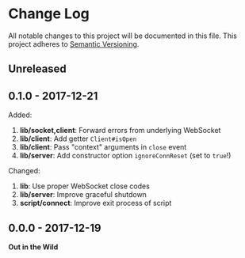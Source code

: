 # Change Log

All notable changes to this project will be documented in this file.
This project adheres to [Semantic Versioning](http://semver.org/).


## Unreleased



## 0.1.0 - 2017-12-21

Added:

1. **lib/socket,client**: Forward errors from underlying WebSocket
1. **lib/client**: Add getter `Client#isOpen`
1. **lib/client**: Pass "context" arguments in `close` event
1. **lib/server**: Add constructor option `ignoreConnReset` (set to `true`!)

Changed:

1. **lib**: Use proper WebSocket close codes
1. **lib/server**: Improve graceful shutdown
1. **script/connect**: Improve exit process of script


## 0.0.0 - 2017-12-19

**Out in the Wild**
